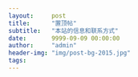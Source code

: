 ```yaml
---
layout:     post
title:      "置顶帖"
subtitle:   "本站的信息和联系方式"
date:       9999-09-09 00:00:00
author:     "admin"
header-img: "img/post-bg-2015.jpg"
tags:
---
```

